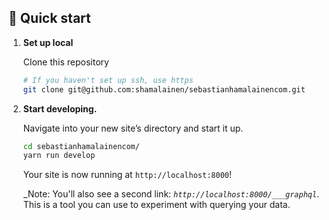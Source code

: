 ## 🚀 Quick start

1.  **Set up local**

    Clone this repository

    ```sh
    # If you haven't set up ssh, use https
    git clone git@github.com:shamalainen/sebastianhamalainencom.git
    ```

2.  **Start developing.**

    Navigate into your new site’s directory and start it up.

    ```sh
    cd sebastianhamalainencom/
    yarn run develop
    ```

    Your site is now running at `http://localhost:8000`!

    _Note: You'll also see a second link: _`http://localhost:8000/___graphql`_. This is a tool you can use to experiment with querying your data.
